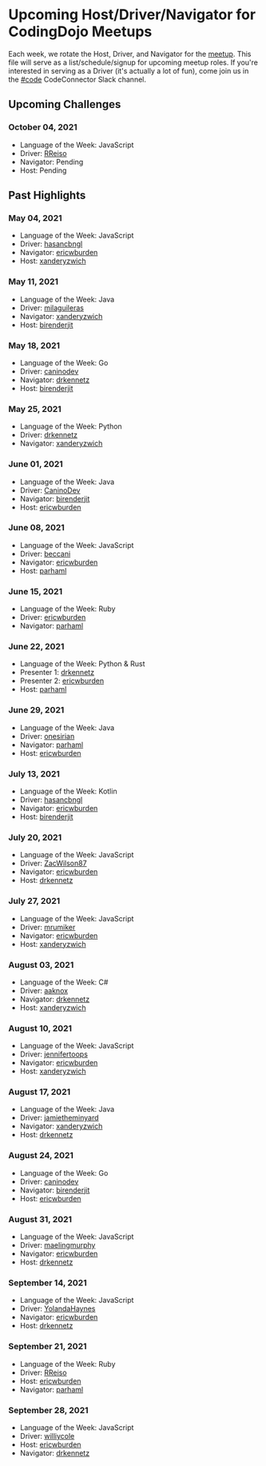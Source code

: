 # Upcoming Host/Driver/Navigator for CodingDojo Meetups

Each week, we rotate the Host, Driver, and Navigator for the [meetup](https://www.meetup.com/memphis-technology-user-groups/events/lnbhhsyccgbkc/). This file will serve as a list/schedule/signup for upcoming meetup roles. If you're interested in serving as a Driver (it's actually a lot of fun), come join us in the [#code](https://join.slack.com/t/code-connector/shared_invite/zt-6e1idsg6-wYI1hdfk_hR_QKahSBwldQ) CodeConnector Slack channel.

## Upcoming Challenges

### October 04, 2021

- Language of the Week: JavaScript
- Driver: [RReiso](https://github.com/RReiso)
- Navigator: Pending
- Host: Pending

## Past Highlights

### May 04, 2021

- Language of the Week: JavaScript
- Driver: [hasancbngl](https://github.com/hasancbngl)
- Navigator: [ericwburden](https://github.com/ericwburden)
- Host: [xanderyzwich](https://github.com/xanderyzwich)

### May 11, 2021

- Language of the Week: Java
- Driver: [milaguileras](https://github.com/milaguileras)
- Navigator: [xanderyzwich](https://github.com/xanderyzwich)
- Host: [birenderjit](https://github.com/birenderjit)

### May 18, 2021

- Language of the Week: Go
- Driver: [caninodev](https://github.com/caninodev)
- Navigator: [drkennetz](https://github.com/drkennetz)
- Host: [birenderjit](https://github.com/birenderjit)

### May 25, 2021

- Language of the Week: Python
- Driver: [drkennetz](https://github.com/drkennetz)
- Navigator: [xanderyzwich](https://github.com/xanderyzwich)

### June 01, 2021

- Language of the Week: Java
- Driver: [CaninoDev](https://github.com/CaninoDev)
- Navigator: [birenderjit](https://githup.com/birenderjit)
- Host: [ericwburden](https://github.com/ericwburden)

### June 08, 2021
- Language of the Week: JavaScript
- Driver: [beccani](http://github.com/beccani)
- Navigator: [ericwburden](https://github.com/ericwburden)
- Host: [parhaml](https://github.com/parhaml)

### June 15, 2021
- Language of the Week: Ruby
- Driver: [ericwburden](https://github.com/ericwburden)
- Navigator: [parhaml](https://github.com/parhaml)

### June 22, 2021

- Language of the Week: Python & Rust
- Presenter 1: [drkennetz](https://github.com/drkennetz)
- Presenter 2: [ericwburden](https://github.com/ericwburden)
- Host: [parhaml](https://github.com/parhaml)

### June 29, 2021

- Language of the Week: Java
- Driver: [onesirian](https://github.com/onesirian)
- Navigator: [parhaml](https://github.com/parhaml)
- Host: [ericwburden](https://github.com/ericwburden)

### July 13, 2021

- Language of the Week: Kotlin
- Driver: [hasancbngl](https://github.com/hasancbngl)
- Navigator: [ericwburden](https://github.com/ericwburden)
- Host: [birenderjit](https://github.com/birenderjit)

### July 20, 2021

- Language of the Week: JavaScript
- Driver: [ZacWilson87](https://github.com/ZacWilson87)
- Navigator: [ericwburden](https://github.com/ericwburden)
- Host: [drkennetz](https://github.com/drkennetz)

### July 27, 2021

- Language of the Week: JavaScript
- Driver: [mrumiker](https://github.com/mrumiker)
- Navigator: [ericwburden](https://github.com/ericwburden)
- Host: [xanderyzwich](https://github.com/xanderyzwich)

### August 03, 2021

- Language of the Week: C#
- Driver: [aaknox](https://github.com/aaknox)
- Navigator: [drkennetz](https://github.com/drkennetz)
- Host: [xanderyzwich](https://github.com/xanderyzwich)

### August 10, 2021

- Language of the Week: JavaScript
- Driver: [jennifertoops](https://github.com/jennifertoops)
- Navigator: [ericwburden](https://github.com/ericwburden)
- Host: [xanderyzwich](https://github.com/xanderyzwich)

### August 17, 2021

- Language of the Week: Java
- Driver: [jamietheminyard](https://github.com/jamietheminyard)
- Navigator: [xanderyzwich](https://github.com/xanderyzwich)
- Host: [drkennetz](https://github.com/drkennetz)

### August 24, 2021

- Language of the Week: Go
- Driver: [caninodev](https://github.com/caninodev)
- Navigator: [birenderjit](https://github.com/birenderjit)
- Host: [ericwburden](https://github.com/ericwburden)

### August 31, 2021

- Language of the Week: JavaScript
- Driver: [maelingmurphy](https://github.com/maelingmurphy)
- Navigator: [ericwburden](https://github.com/ericwburden)
- Host: [drkennetz](https://github.com/drkennetz)

### September 14, 2021

- Language of the Week: JavaScript
- Driver: [YolandaHaynes](https://github.com/YolandaHaynes)
- Navigator: [ericwburden](https://github.com/ericwburden)
- Host: [drkennetz](https://github.com/drkennetz)

### September 21, 2021

- Language of the Week: Ruby
- Driver: [RReiso](https://github.com/RReiso)
- Host: [ericwburden](https://github.com/ericwburden)
- Navigator: [parhaml](https://github.com/parhaml)

### September 28, 2021

- Language of the Week: JavaScript
- Driver: [williycole](https://github.com/williycole)
- Host: [ericwburden](https://github.com/ericwburden)
- Navigator: [drkennetz](https://github.com/drkennetz)


